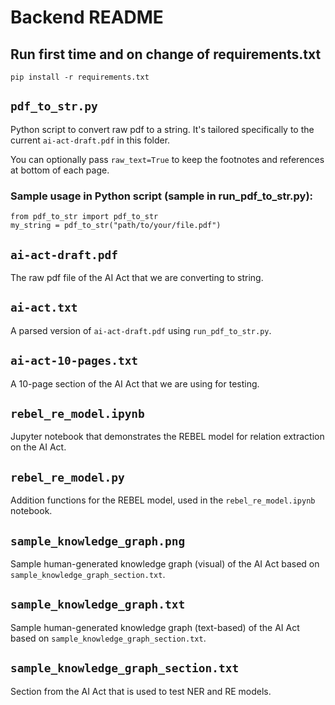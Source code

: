 # Backend README

## Run first time and on change of requirements.txt
```
pip install -r requirements.txt
```

## `pdf_to_str.py`
Python script to convert raw pdf to a string. It's tailored specifically to the current `ai-act-draft.pdf` in this folder.

You can optionally pass `raw_text=True` to keep the footnotes and references at bottom of each page.

### Sample usage in Python script (sample in run_pdf_to_str.py): 

```
from pdf_to_str import pdf_to_str
my_string = pdf_to_str("path/to/your/file.pdf")
```

## `ai-act-draft.pdf`
The raw pdf file of the AI Act that we are converting to string.

## `ai-act.txt`
A parsed version of `ai-act-draft.pdf` using `run_pdf_to_str.py`. 

## `ai-act-10-pages.txt`
A 10-page section of the AI Act that we are using for testing.

## `rebel_re_model.ipynb`
Jupyter notebook that demonstrates the REBEL model for relation extraction on the AI Act.

## `rebel_re_model.py`
Addition functions for the REBEL model, used in the `rebel_re_model.ipynb` notebook.

## `sample_knowledge_graph.png`
Sample human-generated knowledge graph (visual) of the AI Act based on `sample_knowledge_graph_section.txt`.

## `sample_knowledge_graph.txt`
Sample human-generated knowledge graph (text-based) of the AI Act based on `sample_knowledge_graph_section.txt`.

## `sample_knowledge_graph_section.txt`
Section from the AI Act that is used to test NER and RE models.

